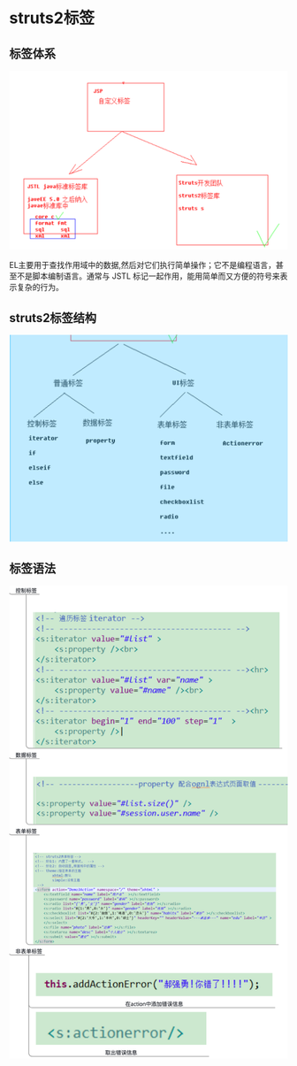 # struts2标签

## 标签体系

![](../../.gitbook/assets/image%20%2862%29.png)

EL主要用于查找作用域中的数据,然后对它们执行简单操作；它不是编程语言，甚至不是脚本编制语言。通常与 JSTL 标记一起作用，能用简单而又方便的符号来表示复杂的行为。



## struts2标签结构

![](../../.gitbook/assets/image%20%28126%29.png)

## 标签语法

![](../../.gitbook/assets/image%20%2869%29.png)

